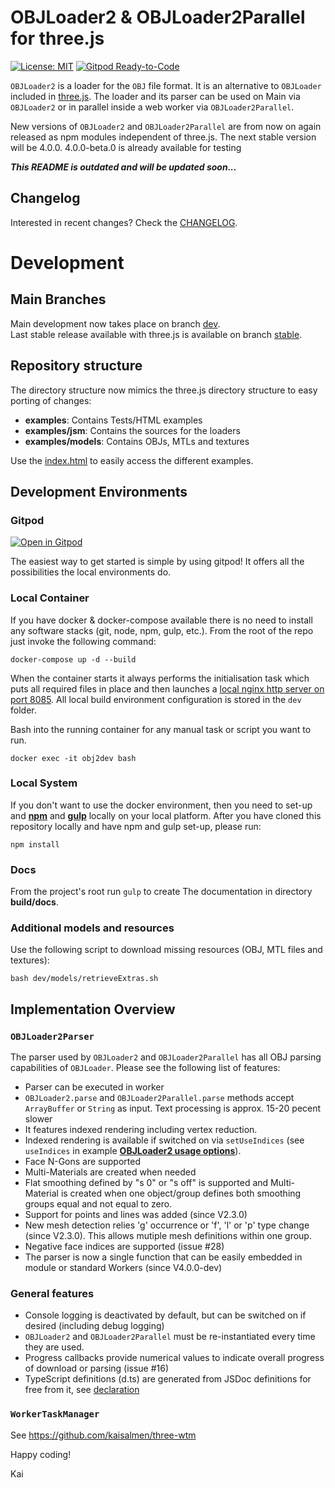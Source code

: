 OBJLoader2 & OBJLoader2Parallel for three.js
===
[![License: MIT](https://img.shields.io/badge/License-MIT-yellow.svg)](https://github.com/kaisalmen/WWOBJLoader/blob/dev/LICENSE)
[![Gitpod Ready-to-Code](https://img.shields.io/badge/Gitpod-ready--to--code-blue?logo=gitpod)](https://gitpod.io/#https://github.com/kaisalmen/WWOBJLoader)

`OBJLoader2` is a loader for the `OBJ` file format. It is an alternative to `OBJLoader` included in [three.js](https://threejs.org). The loader and its parser can be used on Main via `OBJLoader2` or in parallel inside a web worker via `OBJLoader2Parallel`.

New versions of `OBJLoader2` and `OBJLoader2Parallel` are from now on again released as npm modules independent of three.js. The next stable version will be 4.0.0. 4.0.0-beta.0 is already available for testing


***This README is outdated and will be updated soon...***

## Changelog
Interested in recent changes? Check the [CHANGELOG](CHANGELOG.md).

# Development

## Main Branches

Main development now takes place on branch [dev](https://github.com/kaisalmen/WWOBJLoader/tree/dev).
<br>
Last stable release available with three.js is available on branch [stable](https://github.com/kaisalmen/WWOBJLoader/tree/stable).

## Repository structure
The directory structure now mimics the three.js directory structure to easy porting of changes:
- **examples**: Contains Tests/HTML examples
- **examples/jsm**: Contains the sources for the loaders
- **examples/models**: Contains OBJs, MTLs and textures

Use the [index.html](public/index.html) to easily access the different examples.

## Development Environments

### Gitpod

[![Open in Gitpod](https://gitpod.io/button/open-in-gitpod.svg)](https://gitpod.io/#https://github.com/kaisalmen/WWOBJLoader) 

The easiest way to get started is simple by using gitpod! It offers all the possibilities the local environments do.

### Local Container

If you have docker & docker-compose available there is no need to install any software stacks (git, node, npm, gulp, etc.).
From the root of the repo just invoke the following command:
```shell script
docker-compose up -d --build
```
When the container starts it always performs the initialisation task which puts all required files in place and then launches a [local nginx http server on port 8085](http://localhost:8085).
All local build environment configuration is stored in the `dev` folder.

Bash into the running container for any manual task or script you want to run.
```shell script
docker exec -it obj2dev bash
```

### Local System

If you don't want to use the docker environment, then you need to set-up and **[npm](https://nodejs.org)** and **[gulp](http://gulpjs.com/)** locally on your local platform.
After you have cloned this repository locally and have npm and gulp set-up, please run:<br>
```shell script
npm install
```

### Docs
From the project's root run `gulp` to create The documentation in directory **build/docs**.
 
### Additional models and resources
Use the following script to download missing resources (OBJ, MTL files and textures):
```shell script
bash dev/models/retrieveExtras.sh
```


## Implementation Overview

### `OBJLoader2Parser`
The parser used by `OBJLoader2` and `OBJLoader2Parallel` has all OBJ parsing capabilities of `OBJLoader`. Please see the following list of features:
- Parser can be executed in worker 
- `OBJLoader2.parse` and `OBJLoader2Parallel.parse` methods accept `ArrayBuffer` or `String` as input. Text processing is approx. 15-20 pecent slower
- It features indexed rendering including vertex reduction.
- Indexed rendering is available if switched on via `setUseIndices` (see `useIndices` in example **[OBJLoader2 usage options](public/examples/webgl_loader_obj2_options.html)**).
- Face N-Gons are supported
- Multi-Materials are created when needed
- Flat smoothing defined by "s 0" or "s off" is supported and Multi-Material is created when one object/group defines both smoothing groups equal and not equal to zero.
- Support for points and lines was added (since V2.3.0)
- New mesh detection relies 'g' occurrence or 'f', 'l' or 'p' type change (since V2.3.0). This allows mutiple mesh definitions within one group.
- Negative face indices are supported (issue #28)
- The parser is now a single function that can be easily embedded in module or standard Workers (since V4.0.0-dev)

### General features 
- Console logging is deactivated by default, but can be switched on if desired (including debug logging)
- `OBJLoader2` and `OBJLoader2Parallel` must be re-instantiated every time they are used.
- Progress callbacks provide numerical values to indicate overall progress of download or parsing (issue #16)
- TypeScript definitions (d.ts) are generated from JSDoc definitions for free from it, see [declaration](./declaration.tsconfig.json)

### `WorkerTaskManager`

See https://github.com/kaisalmen/three-wtm

Happy coding!

Kai
